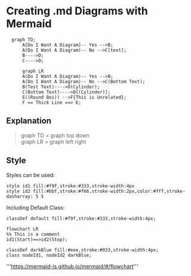 # Creating .md Diagrams with Mermaid



```mermaid
  graph TD;    
      A[Do I Want A Diagram]-- Yes -->B;
      A(Do I Want A Diagram)-- No -->C[text];
      B---->D;
      C---->D;
```

```mermaid
      graph LR
      A(Do I Want A Diagram)-- Yes -->B;
      A(Do I Want A Diagram)-- No -->C(Bottom Text);
      B(Test Text)---->D(Cylinder);
      C(Bottom Text)---->D[(Cylinder)];
      E((Round Boi)) -->F{This is Unrelated};
      F == Thick Line ==> E;
```




## Explanation

> graph TD = graph top down <br>
>  graph LR = graph left right


## Style

Styles can be used:

```
style id1 fill:#f9f,stroke:#333,stroke-width:4px
style id2 fill:#bbf,stroke:#f66,stroke-width:2px,color:#fff,stroke-dasharray: 5 5
```

Including Default Class:

```classDef default fill:#f9f,stroke:#333,stroke-width:4px;```


```mermaid
flowchart LR
%% This is a comment 
id1(Start)==>id2(Stop);

classDef darkBlue fill:#eee,stroke:#033,stroke-width:4px;
class nodeId1, nodeId2 darkBlue;
```



'''https://mermaid-js.github.io/mermaid/#/flowchart'''


